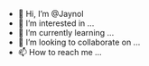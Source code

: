 - 👋 Hi, I’m @Jaynol
- 👀 I’m interested in ...
- 🌱 I’m currently learning ...
- 💞️ I’m looking to collaborate on ...
- 📫 How to reach me ...

<!---
Jaynol/Jaynol is a ✨ special ✨ repository because its `README.md` (this file) appears on your GitHub profile.
You can click the Preview link to take a look at your changes.
--->
